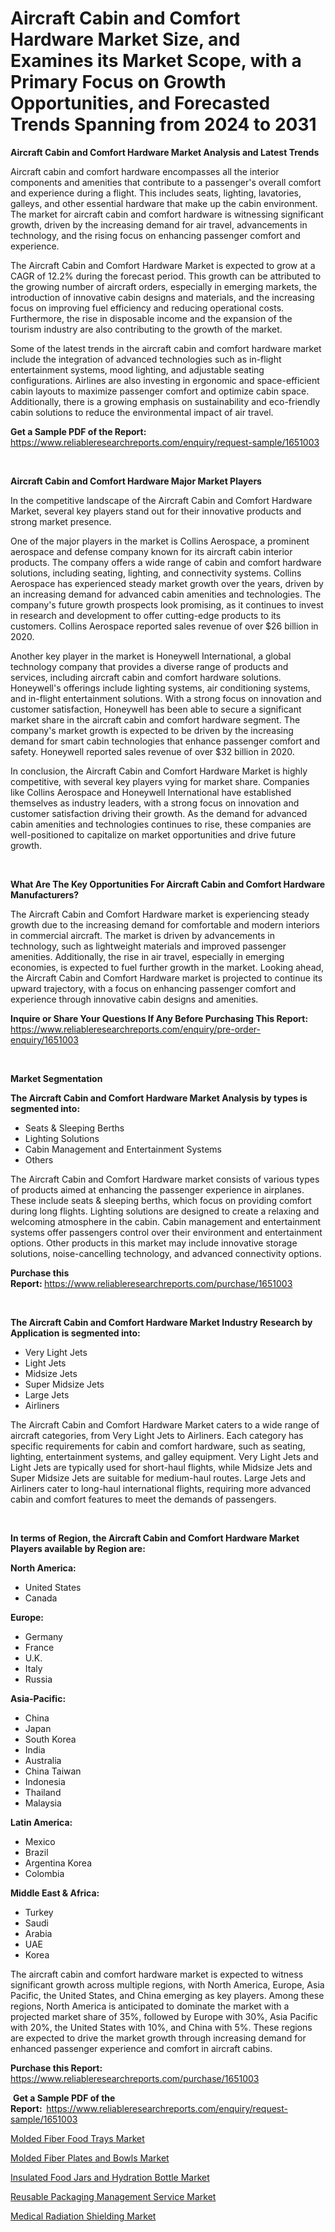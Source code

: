 <p><h1>Aircraft Cabin and Comfort Hardware Market Size, and Examines its Market Scope, with a Primary Focus on Growth Opportunities, and Forecasted Trends Spanning from 2024 to 2031</h1></p><p><strong>Aircraft Cabin and Comfort Hardware Market Analysis and Latest Trends</strong></p>
<p><p>Aircraft cabin and comfort hardware encompasses all the interior components and amenities that contribute to a passenger's overall comfort and experience during a flight. This includes seats, lighting, lavatories, galleys, and other essential hardware that make up the cabin environment. The market for aircraft cabin and comfort hardware is witnessing significant growth, driven by the increasing demand for air travel, advancements in technology, and the rising focus on enhancing passenger comfort and experience.</p><p>The Aircraft Cabin and Comfort Hardware Market is expected to grow at a CAGR of 12.2% during the forecast period. This growth can be attributed to the growing number of aircraft orders, especially in emerging markets, the introduction of innovative cabin designs and materials, and the increasing focus on improving fuel efficiency and reducing operational costs. Furthermore, the rise in disposable income and the expansion of the tourism industry are also contributing to the growth of the market.</p><p>Some of the latest trends in the aircraft cabin and comfort hardware market include the integration of advanced technologies such as in-flight entertainment systems, mood lighting, and adjustable seating configurations. Airlines are also investing in ergonomic and space-efficient cabin layouts to maximize passenger comfort and optimize cabin space. Additionally, there is a growing emphasis on sustainability and eco-friendly cabin solutions to reduce the environmental impact of air travel.</p></p>
<p><strong>Get a Sample PDF of the Report:&nbsp;</strong> <a href="https://www.reliableresearchreports.com/enquiry/request-sample/1651003">https://www.reliableresearchreports.com/enquiry/request-sample/1651003</a></p>
<p>&nbsp;</p>
<p><strong>Aircraft Cabin and Comfort Hardware Major Market Players</strong></p>
<p><p>In the competitive landscape of the Aircraft Cabin and Comfort Hardware Market, several key players stand out for their innovative products and strong market presence. </p><p>One of the major players in the market is Collins Aerospace, a prominent aerospace and defense company known for its aircraft cabin interior products. The company offers a wide range of cabin and comfort hardware solutions, including seating, lighting, and connectivity systems. Collins Aerospace has experienced steady market growth over the years, driven by an increasing demand for advanced cabin amenities and technologies. The company's future growth prospects look promising, as it continues to invest in research and development to offer cutting-edge products to its customers. Collins Aerospace reported sales revenue of over $26 billion in 2020.</p><p>Another key player in the market is Honeywell International, a global technology company that provides a diverse range of products and services, including aircraft cabin and comfort hardware solutions. Honeywell's offerings include lighting systems, air conditioning systems, and in-flight entertainment solutions. With a strong focus on innovation and customer satisfaction, Honeywell has been able to secure a significant market share in the aircraft cabin and comfort hardware segment. The company's market growth is expected to be driven by the increasing demand for smart cabin technologies that enhance passenger comfort and safety. Honeywell reported sales revenue of over $32 billion in 2020.</p><p>In conclusion, the Aircraft Cabin and Comfort Hardware Market is highly competitive, with several key players vying for market share. Companies like Collins Aerospace and Honeywell International have established themselves as industry leaders, with a strong focus on innovation and customer satisfaction driving their growth. As the demand for advanced cabin amenities and technologies continues to rise, these companies are well-positioned to capitalize on market opportunities and drive future growth.</p></p>
<p>&nbsp;</p>
<p><strong>What Are The Key Opportunities For Aircraft Cabin and Comfort Hardware Manufacturers?</strong></p>
<p><p>The Aircraft Cabin and Comfort Hardware market is experiencing steady growth due to the increasing demand for comfortable and modern interiors in commercial aircraft. The market is driven by advancements in technology, such as lightweight materials and improved passenger amenities. Additionally, the rise in air travel, especially in emerging economies, is expected to fuel further growth in the market. Looking ahead, the Aircraft Cabin and Comfort Hardware market is projected to continue its upward trajectory, with a focus on enhancing passenger comfort and experience through innovative cabin designs and amenities.</p></p>
<p><strong>Inquire or Share Your Questions If Any Before Purchasing This Report:</strong> <a href="https://www.reliableresearchreports.com/enquiry/pre-order-enquiry/1651003">https://www.reliableresearchreports.com/enquiry/pre-order-enquiry/1651003</a></p>
<p>&nbsp;</p>
<p><strong>Market Segmentation</strong></p>
<p><strong>The Aircraft Cabin and Comfort Hardware Market Analysis by types is segmented into:</strong></p>
<p><ul><li>Seats & Sleeping Berths</li><li>Lighting Solutions</li><li>Cabin Management and Entertainment Systems</li><li>Others</li></ul></p>
<p><p>The Aircraft Cabin and Comfort Hardware market consists of various types of products aimed at enhancing the passenger experience in airplanes. These include seats & sleeping berths, which focus on providing comfort during long flights. Lighting solutions are designed to create a relaxing and welcoming atmosphere in the cabin. Cabin management and entertainment systems offer passengers control over their environment and entertainment options. Other products in this market may include innovative storage solutions, noise-cancelling technology, and advanced connectivity options.</p></p>
<p><strong>Purchase this Report:&nbsp;</strong><a href="https://www.reliableresearchreports.com/purchase/1651003">https://www.reliableresearchreports.com/purchase/1651003</a></p>
<p>&nbsp;</p>
<p><strong>The Aircraft Cabin and Comfort Hardware Market Industry Research by Application is segmented into:</strong></p>
<p><ul><li>Very Light Jets</li><li>Light Jets</li><li>Midsize Jets</li><li>Super Midsize Jets</li><li>Large Jets</li><li>Airliners</li></ul></p>
<p><p>The Aircraft Cabin and Comfort Hardware Market caters to a wide range of aircraft categories, from Very Light Jets to Airliners. Each category has specific requirements for cabin and comfort hardware, such as seating, lighting, entertainment systems, and galley equipment. Very Light Jets and Light Jets are typically used for short-haul flights, while Midsize Jets and Super Midsize Jets are suitable for medium-haul routes. Large Jets and Airliners cater to long-haul international flights, requiring more advanced cabin and comfort features to meet the demands of passengers.</p></p>
<p>&nbsp;</p>
<p><strong>In terms of Region, the Aircraft Cabin and Comfort Hardware Market Players available by Region are:</strong></p>
<p>
    <p> <strong> North America: </strong>
        <ul>
            <li>United States</li>
            <li>Canada</li>
        </ul>
        </p> 
    <p> <strong> Europe: </strong>
        <ul>
            <li>Germany</li>
            <li>France</li>
            <li>U.K.</li>
            <li>Italy</li>
            <li>Russia</li>
        </ul>
        </p> 
    <p> <strong> Asia-Pacific: </strong>
        <ul>
            <li>China</li>
            <li>Japan</li>
            <li>South Korea</li>
            <li>India</li>
            <li>Australia</li>
            <li>China Taiwan</li>
            <li>Indonesia</li>
            <li>Thailand</li>
            <li>Malaysia</li>
        </ul>
        </p> 
    <p> <strong> Latin America: </strong>
        <ul>
            <li>Mexico</li>
            <li>Brazil</li>
            <li>Argentina Korea</li>
            <li>Colombia</li>
        </ul>
        </p> 
    <p> <strong> Middle East & Africa: </strong>
        <ul>
            <li>Turkey</li>
            <li>Saudi</li>
            <li>Arabia</li>
            <li>UAE</li>
            <li>Korea</li>
        </ul>
    </p>
    </p>
<p><p>The aircraft cabin and comfort hardware market is expected to witness significant growth across multiple regions, with North America, Europe, Asia Pacific, the United States, and China emerging as key players. Among these regions, North America is anticipated to dominate the market with a projected market share of 35%, followed by Europe with 30%, Asia Pacific with 20%, the United States with 10%, and China with 5%. These regions are expected to drive the market growth through increasing demand for enhanced passenger experience and comfort in aircraft cabins.</p></p>
<p><strong>Purchase this Report: </strong><a href="https://www.reliableresearchreports.com/purchase/1651003">https://www.reliableresearchreports.com/purchase/1651003</a></p>
<p>&nbsp;<strong>Get a Sample PDF of the Report:&nbsp;&nbsp;</strong><a href="https://www.reliableresearchreports.com/enquiry/request-sample/1651003">https://www.reliableresearchreports.com/enquiry/request-sample/1651003</a></p>
<p><strong></strong></p>
<p><p><a href="https://issuu.com/reportprime-2/docs/molded-fiber-food-trays-market-size-2030.pptx">Molded Fiber Food Trays Market</a></p><p><a href="https://issuu.com/reportprime-2/docs/molded-fiber-plates-and-bowls-market-size-2030.ppt">Molded Fiber Plates and Bowls Market</a></p><p><a href="https://github.com/castoriffic/Market-Research-Report-List-3/blob/main/insulated-food-jars-and-hydration-bottle-market.md">Insulated Food Jars and Hydration Bottle Market</a></p><p><a href="https://github.com/yoshih12/Market-Research-Report-List-1/blob/main/reusable-packaging-management-service-market.md">Reusable Packaging Management Service Market</a></p><p><a href="https://medium.com/@loretamusaj85/medical-radiation-shielding-market-size-reveals-the-best-marketing-channels-in-global-industry-ca9006633c93">Medical Radiation Shielding Market</a></p></p>
